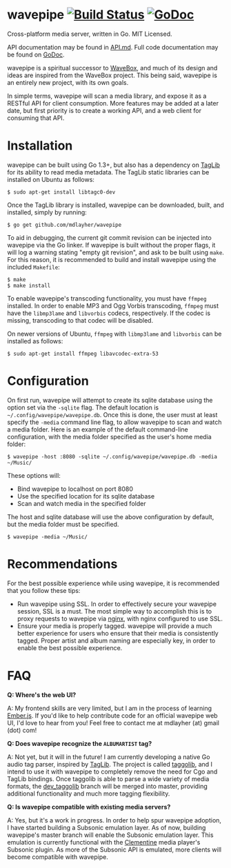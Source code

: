 wavepipe [![Build Status](https://travis-ci.org/mdlayher/wavepipe.svg?branch=master)](https://travis-ci.org/mdlayher/wavepipe) [![GoDoc](http://godoc.org/github.com/mdlayher/wavepipe?status.svg)](http://godoc.org/github.com/mdlayher/wavepipe)
========

Cross-platform media server, written in Go.  MIT Licensed.

API documentation may be found in [API.md](https://github.com/mdlayher/wavepipe/blob/master/API.md).
Full code documentation may be found on [GoDoc](http://godoc.org/github.com/mdlayher/wavepipe).

wavepipe is a spiritual successor to [WaveBox](https://github.com/einsteinx2/WaveBox), and much of its design
and ideas are inspired from the WaveBox project.  This being said, wavepipe is an entirely new project, with
its own goals.

In simple terms, wavepipe will scan a media library, and expose it as a RESTful API for client consumption.
More features may be added at a later date, but first priority is to create a working API, and a web client
for consuming that API.

Installation
============

wavepipe can be built using Go 1.3+, but also has a dependency on [TagLib](https://github.com/taglib/taglib)
for its ability to read media metadata.  The TagLib static libraries can be installed on Ubuntu as follows:

`$ sudo apt-get install libtagc0-dev`

Once the TagLib library is installed, wavepipe can be downloaded, built, and installed, simply by running:

`$ go get github.com/mdlayher/wavepipe`

To aid in debugging, the current git commit revision can be injected into wavepipe via the Go linker. If wavepipe
is built without the proper flags, it will log a warning stating "empty git revision", and ask to be built using
`make`.  For this reason, it is recommended to build and install wavepipe using the included `Makefile`:

```
$ make
$ make install
```

To enable wavepipe's transcoding functionality, you must have `ffmpeg` installed.  In order to enable MP3
and Ogg Vorbis transcoding, `ffmpeg` must have the `libmp3lame` and `libvorbis` codecs, respectively.  If
the codec is missing, transcoding to that codec will be disabled.

On newer versions of Ubuntu, `ffmpeg` with `libmp3lame` and `libvorbis` can be installed as follows:

`$ sudo apt-get install ffmpeg libavcodec-extra-53`

Configuration
=============

On first run, wavepipe will attempt to create its sqlite database using the option set via the `-sqlite` flag.
The default location is `~/.config/wavepipe/wavepipe.db`.  Once this is done, the user must at least specify
the `-media` command line flag, to allow wavepipe to scan and watch a media folder.  Here is an example of
the default command-line configuration, with the media folder specified as the user's home media folder:

```
$ wavepipe -host :8080 -sqlite ~/.config/wavepipe/wavepipe.db -media ~/Music/
```

These options will:
  - Bind wavepipe to localhost on port 8080
  - Use the specified location for its sqlite database
  - Scan and watch media in the specified folder

The host and sqlite database will use the above configuration by default, but the media folder must be specified.

```
$ wavepipe -media ~/Music/
```

Recommendations
===============

For the best possible experience while using wavepipe, it is recommended that you follow these tips:
  - Run wavepipe using SSL.  In order to effectively secure your wavepipe session, SSL is a must.
    The most simple way to accomplish this is to proxy requests to wavepipe via [nginx](http://nginx.org), with nginx
    configured to use SSL.
  - Ensure your media is properly tagged.  wavepipe will provide a much better experience for users who ensure that their
    media is consistently tagged.  Proper artist and album naming are especially key, in order to enable the best possible
    experience.

FAQ
===

__Q: Where's the web UI?__

A: My frontend skills are very limited, but I am in the process of learning [Ember.js](http://emberjs.com).  If you'd
like to help contribute code for an official wavepipe web UI, I'd love to hear from you!  Feel free to contact me
at mdlayher (at) gmail (dot) com!

__Q: Does wavepipe recognize the `ALBUMARTIST` tag?__

A: Not yet, but it will in the future!  I am currently developing a native Go audio tag parser, inspired by
[TagLib](https://github.com/taglib/taglib).  The project is called [taggolib](https://github.com/mdlayher/taggolib),
and I intend to use it with wavepipe to completely remove the need for Cgo and TagLib bindings.  Once taggolib is
able to parse a wide variety of media formats, the [dev_taggolib](https://github.com/mdlayher/wavepipe/tree/dev_taggolib)
branch will be merged into master, providing additional functionality and much more tagging flexibility.

__Q: Is wavepipe compatible with existing media servers?__

A: Yes, but it's a work in progress.  In order to help spur wavepipe adoption, I have started building a Subsonic
emulation layer.  As of now, building wavepipe's master branch will enable the Subsonic emulation layer.
This emulation is currently functional with the [Clementine](https://www.clementine-player.org/) media player's
Subsonic plugin.  As more of the Subsonic API is emulated, more clients will become compatible with wavepipe.
